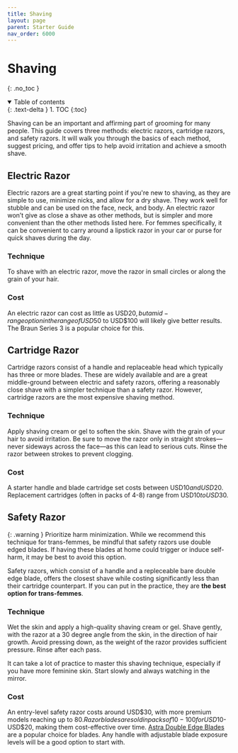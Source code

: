 ```yaml
---
title: Shaving
layout: page
parent: Starter Guide
nav_order: 6000
---
```

# Shaving
{: .no_toc }

<details open markdown="block">
  <summary>
    Table of contents
  </summary>
  {: .text-delta }
1. TOC
{:toc}
</details>

Shaving can be an important and affirming part of grooming for many people. This guide covers three methods: electric razors, cartridge razors, and safety razors. It will walk you through the basics of each method, suggest pricing, and offer tips to help avoid irritation and achieve a smooth shave.

## Electric Razor
Electric razors are a great starting point if you're new to shaving, as they are simple to use, minimize nicks, and allow for a dry shave. They work well for stubble and can be used on the face, neck, and body. An electric razor won’t give as close a shave as other methods, but is simpler and more convenient than the other methods listed here. For femmes specifically, it can be convenient to carry around a lipstick razor in your car or purse for quick shaves during the day.

### Technique
To shave with an electric razor, move the razor in small circles or along the grain of your hair.

### Cost
An electric razor can cost as little as USD$20, but a mid-range option in the range of USD$50 to USD$100 will likely give better results. The Braun Series 3 is a popular choice for this.

## Cartridge Razor
Cartridge razors consist of a handle and replaceable head which typically has three or more blades. These are widely available and are a great middle-ground between electric and safety razors, offering a reasonably close shave with a simpler technique than a safety razor. However, cartridge razors are the most expensive shaving method.

### Technique
Apply shaving cream or gel to soften the skin. Shave with the grain of your hair to avoid irritation. Be sure to move the razor only in straight strokes—never sideways across the face—as this can lead to serious cuts. Rinse the razor between strokes to prevent clogging.

### Cost
A starter handle and blade cartridge set costs between USD$10 and USD$20. Replacement cartridges (often in packs of 4-8) range from USD$10 to USD$30.

## Safety Razor

{: .warning }
Prioritize harm minimization. While we recommend this technique for trans-femmes, be mindful that safety razors use double edged blades. If having these blades at home could trigger or induce self-harm, it may be best to avoid this option.

Safety razors, which consist of a handle and a repleceable bare double edge blade, offers the closest shave while costing significantly less than their cartridge counterpart. If you can put in the practice, they are **the best option for trans-femmes**.

### Technique
Wet the skin and apply a high-quality shaving cream or gel. Shave gently, with the razor at a 30 degree angle from the skin, in the direction of hair growth. Avoid pressing down, as the weight of the razor provides sufficient pressure. Rinse after each pass.

It can take a lot of practice to master this shaving technique, especially if you have more feminine skin. Start slowly and always watching in the mirror.

### Cost
An entry-level safety razor costs around USD$30, with more premium models reaching up to $80. Razor blades are sold in packs of 10-100 for USD$10-USD$20, making them cost-effective over time. [Astra Double Edge Blades](https://www.amazon.com.au/gp/product/B001QY8QXM) are a popular choice for blades. Any handle with adjustable blade exposure levels will be a good option to start with.